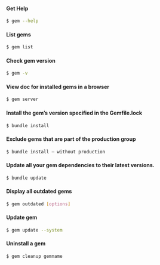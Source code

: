 #### Get Help
```sh
$ gem --help
```
#### List gems
```sh
$ gem list
```
#### Check gem version
```sh
$ gem -v
```
#### View doc for installed gems in a browser
```sh
$ gem server
```
#### Install the gem’s version specified in the Gemfile.lock
```sh
$ bundle install
```
#### Exclude gems that are part of the production group
```sh
$ bundle install — without production
```
#### Update all your gem dependencies to their latest versions.
```sh
$ bundle update
```
#### Display all outdated gems
```sh
$ gem outdated [options]
```
#### Update gem
```sh
$ gem update --system
```
#### Uninstall a gem
```sh
$ gem cleanup gemname
```
